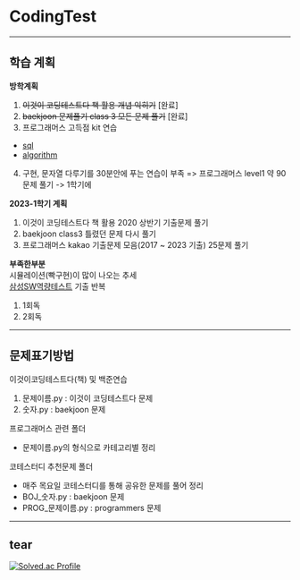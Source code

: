 # CodingTest

----

## 학습 계획

**방학계획**
1. ~~이것이 코딩테스트다 책 활용 개념 익히기~~ [완료]
2. ~~baekjoon 문제풀기 class 3 모든 문제 풀기~~ [완료]
3. 프로그래머스 고득점 kit 연습
- [sql](https://github.com/baeksoojin/CodingTest/tree/main/%ED%94%84%EB%A1%9C%EA%B7%B8%EB%9E%98%EB%A8%B8%EC%8A%A4%20SQL%20%EA%B3%A0%EB%93%9D%EC%A0%90%20kit#readme)
- [algorithm](https://github.com/baeksoojin/CodingTest/tree/main/%ED%94%84%EB%A1%9C%EA%B7%B8%EB%9E%98%EB%A8%B8%EC%8A%A4%20%EA%B3%A0%EB%93%9D%EC%A0%90kit)
4. 구현, 문자열 다루기를 30분안에 푸는 연습이 부족 => 프로그래머스 level1 약 90문제 풀기 -> 1학기에 

**2023-1학기 계획**
1. 이것이 코딩테스트다 책 활용 2020 상반기 기출문제 풀기
2. baekjoon class3 틀렸던 문제 다시 풀기
3. 프로그래머스 kakao 기출문제 모음(2017 ~ 2023 기출) 25문제 풀기

**부족한부분**<br>
시뮬레이션(빡구현)이 많이 나오는 추세<br>
[삼성SW역량테스트](https://www.acmicpc.net/workbook/view/1152) 기출 반복<br>

1. 1회독
2. 2회독

-----

## 문제표기방법

이것이코딩테스트다(책) 및 백준연습
1. 문제이름.py : 이것이 코딩테스트다 문제
2. 숫자.py : baekjoon 문제

프로그래머스 관련 폴더<br>
- 문제이름.py의 형식으로 카테고리별 정리

코테스터디 추천문제 폴더<br>
- 매주 목요일 코테스터디를 통해 공유한 문제를 풀어 정리
- BOJ_숫자.py : baekjoon 문제
- PROG_문제이름.py : programmers 문제

-----

## tear
[![Solved.ac Profile](http://mazassumnida.wtf/api/v2/generate_badge?boj=baeksujin)](https://solved.ac/baeksujin/)
